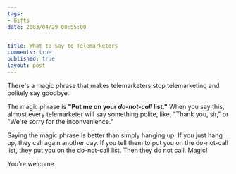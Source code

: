 ```yaml
--- 
tags:
- Gifts
date: 2003/04/29 00:55:00


title: What to Say to Telemarketers
comments: true
published: true
layout: post
---
```


<p> There's a magic phrase that makes telemarketers stop telemarketing and politely say goodbye. </p>
<p> The magic phrase is <strong>"Put me on your <em>do-not-call</em> list."</strong> When you say this, almost every telemarketer will say something polite, like, "Thank you, sir," or "We're sorry for the inconvenience." </p>
<p> Saying the magic phrase is better than simply hanging up. If you just hang up, they call again another day. If you tell them to put you on the do-not-call list, they put you on the do-not-call list. Then they do not call. Magic! </p>
<p> You're welcome. </p>
